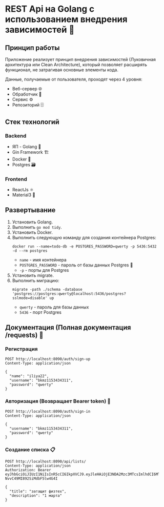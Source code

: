 # REST Api на Golang с использованием внедрения зависимостей 🚀

## Принцип работы
Приложение реализует принцип внедрения зависимостей (Луковичная архитектура или Clean Architecture), который позволяет расширять функционал, не затрагивая основные элементы кода.

Данные, получаемые от пользователя, проходят через 4 уровня:
* Веб-сервер 🌐
* Обработчик 🔄
* Сервис ⚙️
* Репозиторий 🗄️

## Стек технологий
### Backend
* ЯП - Golang 🐹
* Gin Framework 🏗️
* Docker 🐳
* Postgres 🗃️

### Frontend
* ReactJs ⚛️
* Material3 🎨

## Развертывание
1. Установить Golang.
2. Выполнить `go mod tidy`.
3. Установить Docker.
4. Выполнить следующую команду для создания контейнера Postgres:
   ```
   docker run --name=todo-db -e POSTGRES_PASSWORD=qwerty -p 5436:5432 -d --rm postgres
   ```
    * `name` - имя контейнера
    * `POSTGRES_PASSWORD` - пароль от базы данных Postgres 🔑
    * `-p` - порты для Postgres
5. Установить migrate.
6. Выполнить миграцию:
   ```
   migrate -path ./schema -database 'postgres://postgres:qwerty@localhost:5436/postgres?sslmode=disable' up
   ```
    * `qwerty` - пароль для базы данных
    * `5436` - порт Postgres

## Документация (Полная документация /requests) 📖
### Регистрация
```
POST http://localhost:8090/auth/sign-up
Content-Type: application/json

{
  "name": "iliya22",
  "username": "bkmz1153434311",
  "password": "qwerty"
}
```

### Авторизация (Возвращает Bearer token) 🔑
```
POST http://localhost:8090/auth/sign-in
Content-Type: application/json

{
  "username": "bkmz1153434311",
  "password": "qwerty"
}
```

### Создание списка 📋
```
POST http://localhost:8090/api/lists/
Content-Type: application/json
Authorization: Bearer eyJhbGciOiJIUzI1NiIsInR5cCI6IkpXVCJ9.eyJleHAiOjE3NDA2Mzc3MTcsImlhdCI6MTc0MDU5NDUxNywidXNlcl9pZCI6MTB9.d4NgeHXl9zT_bXG9Ad-NvvC49MI892SiMdbF5lw4G4I

{
  "title": "затащит физтех",
  "description": "1 марта"
}
```